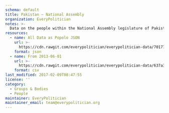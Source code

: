 ```yaml
---
schema: default
title: Pakistan — National Assembly
organization: EveryPolitician
notes: >-
  Data on the people within the National Assembly legislature of Pakistan.
resources:
  - name: All Data as Popolo JSON
    url: >-
      https://cdn.rawgit.com/everypolitician/everypolitician-data/701776960234b86caf93cf3ecdb2a350ab45cf2c/data/Pakistan/Assembly/ep-popolo-v1.0.json
    format: json
  - name: From 2013-06-01
    url: >-
      https://cdn.rawgit.com/everypolitician/everypolitician-data/637a3d5ea01b5fda3cbba338240eee04b5841bb1/data/Pakistan/Assembly/term-14.csv
    format: csv
last_modified: 2017-02-09T08:47:55
license: ''
category:
  - Groups & Bodies
  - People
maintainer: EveryPolitician
maintainer_email: team@everypolitician.org
---
```

